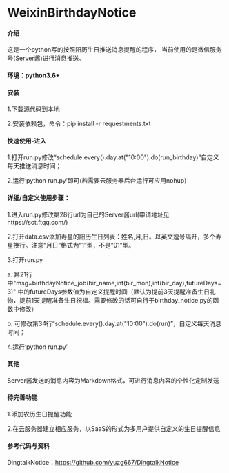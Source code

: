 # WeixinBirthdayNotice
#### 介绍
这是一个python写的按照阳历生日推送消息提醒的程序，
当前使用的是微信服务号(Server酱)进行消息推送。

#### 环境：python3.6+

#### 安装
1.下载源代码到本地

2.安装依赖包，命令：pip install -r requestments.txt

#### 快速使用-进入
1.打开run.py修改“schedule.every().day.at("10:00").do(run_birthday)”自定义每天推送消息时间；
  
2.运行‘python run.py’即可(若需要云服务器后台运行可应用nohup)

#### 详细/自定义使用步骤：
1.进入run.py修改第28行url为自己的Server酱url(申请地址见https://sct.ftqq.com/)

2.打开data.csv添加寿星的阳历生日列表：姓名,月,日。以英文逗号隔开，多个寿星换行。注意“月日”格式为“1”型，不是“01”型。

3.打开run.py

a. 第21行中"msg=birthdayNotice_job(bir_name,int(bir_mon),int(bir_day),futureDays=3)"
中的futureDays参数值为自定义提醒时间（默认为提前3天提醒准备生日礼物，提前1天提醒准备生日祝福。需要修改的话可自行于birthday_notice.py的函数中修改）

b. 可修改第34行“schedule.every().day.at("10:00").do(run)”，自定义每天消息时间；

4.运行‘python run.py’
 
#### 其他
Server酱发送的消息内容为Markdown格式，可进行消息内容的个性化定制发送

#### 待完善功能
1.添加农历生日提醒功能

2.在云服务器建立相应服务，以SaaS的形式为多用户提供自定义的生日提醒信息

#### 参考代码与资料
DingtalkNotice：https://github.com/yuzg667/DingtalkNotice
